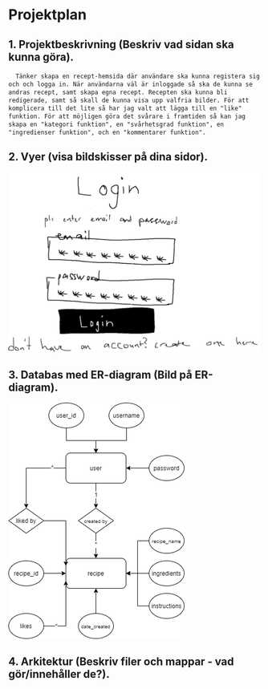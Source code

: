 # Projektplan

## 1. Projektbeskrivning (Beskriv vad sidan ska kunna göra).
      Tänker skapa en recept-hemsida där användare ska kunna registera sig och och logga in. När användarna väl är inloggade så ska de kunna se andras recept, samt skapa egna recept. Recepten ska kunna bli redigerade, samt så skall de kunna visa upp valfria bilder. För att komplicera till det lite så har jag valt att lägga till en "like" funktion. För att möjligen göra det svårare i framtiden så kan jag skapa en "kategori funktion", en "svårhetsgrad funktion", en "ingredienser funktion", och en "kommentarer funktion".

## 2. Vyer (visa bildskisser på dina sidor).
![loginpage](loginpage-idea.png)

## 3. Databas med ER-diagram (Bild på ER-diagram).
![ER-Diagram](ER-Diagram.png)

## 4. Arkitektur (Beskriv filer och mappar - vad gör/innehåller de?).
      
      
